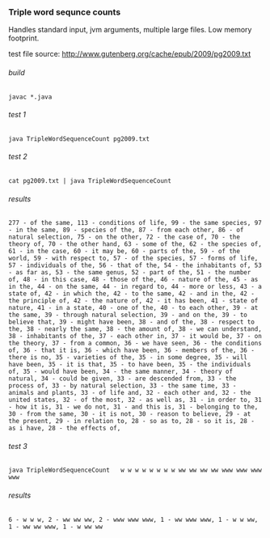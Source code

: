 
### Triple word sequnce counts
Handles standard input, jvm arguments, multiple large files.  Low memory footprint. 

test file source: http://www.gutenberg.org/cache/epub/2009/pg2009.txt

###### build

`javac *.java`

###### test 1
`java TripleWordSequenceCount pg2009.txt`
###### test 2
`cat pg2009.txt | java TripleWordSequenceCount`


###### results
```
277 - of the same, 113 - conditions of life, 99 - the same species, 97 - in the same, 89 - species of the, 87 - from each other, 86 - of natural selection, 75 - on the other, 72 - the case of, 70 - the theory of, 70 - the other hand, 63 - some of the, 62 - the species of, 61 - in the case, 60 - it may be, 60 - parts of the, 59 - of the world, 59 - with respect to, 57 - of the species, 57 - forms of life, 57 - individuals of the, 56 - that of the, 54 - the inhabitants of, 53 - as far as, 53 - the same genus, 52 - part of the, 51 - the number of, 48 - in this case, 48 - those of the, 46 - nature of the, 45 - as in the, 44 - on the same, 44 - in regard to, 44 - more or less, 43 - a state of, 42 - in which the, 42 - to the same, 42 - and in the, 42 - the principle of, 42 - the nature of, 42 - it has been, 41 - state of nature, 41 - in a state, 40 - one of the, 40 - to each other, 39 - at the same, 39 - through natural selection, 39 - and on the, 39 - to believe that, 39 - might have been, 38 - and of the, 38 - respect to the, 38 - nearly the same, 38 - the amount of, 38 - we can understand, 38 - inhabitants of the, 37 - each other in, 37 - it would be, 37 - on the theory, 37 - from a common, 36 - we have seen, 36 - the conditions of, 36 - that it is, 36 - which have been, 36 - members of the, 36 - there is no, 35 - varieties of the, 35 - in some degree, 35 - will have been, 35 - it is that, 35 - to have been, 35 - the individuals of, 35 - would have been, 34 - the same manner, 34 - theory of natural, 34 - could be given, 33 - are descended from, 33 - the process of, 33 - by natural selection, 33 - the same time, 33 - animals and plants, 33 - of life and, 32 - each other and, 32 - the united states, 32 - of the most, 32 - as well as, 31 - in order to, 31 - how it is, 31 - we do not, 31 - and this is, 31 - belonging to the, 30 - from the same, 30 - it is not, 30 - reason to believe, 29 - at the present, 29 - in relation to, 28 - so as to, 28 - so it is, 28 - as i have, 28 - the effects of,

```

###### test 3
`java TripleWordSequenceCount   w w w w w w w w ww ww ww ww www www www www `

###### results
```
6 - w w w, 2 - ww ww ww, 2 - www www www, 1 - ww www www, 1 - w w ww, 1 - ww ww www, 1 - w ww ww
```
